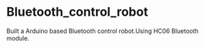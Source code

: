 # Bluetooth_control_robot
Built a Arduino based Bluetooth control robot.Using HC06 Bluetooth module. 
